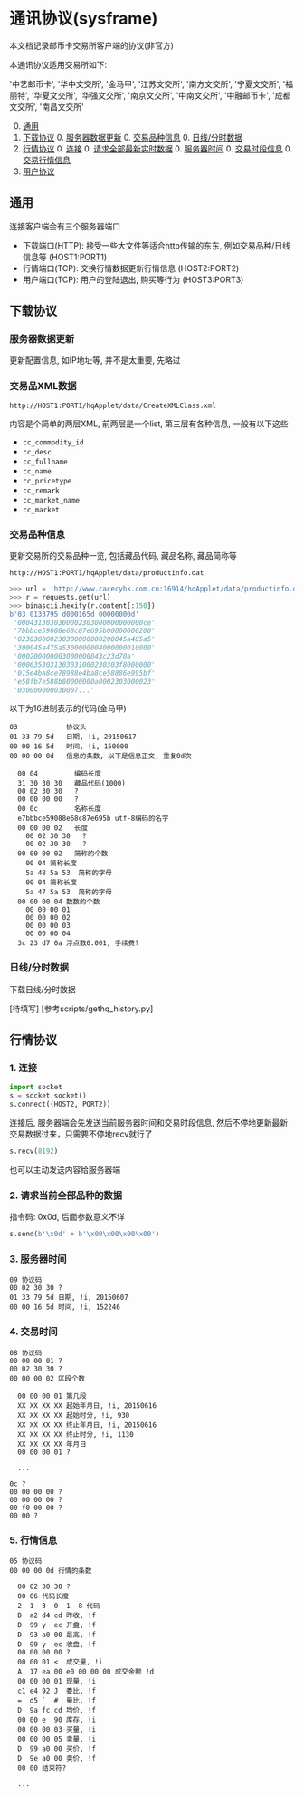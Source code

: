 # 通讯协议(sysframe)

本文档记录邮币卡交易所客户端的协议(非官方)

本通讯协议适用交易所如下:

'中艺邮币卡', '华中文交所', '金马甲', '江苏文交所', '南方文交所', '宁夏文交所', '福丽特', '华夏文交所', '华强文交所', '南京文交所', '中南文交所', '中融邮币卡', '成都文交所', '南昌文交所'

0. [通用](#common)
0. [下载协议](#download)
	0. [服务器数据更新](#update)
	0. [交易品种信息](#productinfo)
	0. [日线/分时数据](#history)
0. [行情协议](#trade)
	0. [连接](#connect)
	0. [请求全部最新实时数据](#request)
	0. [服务器时间](#servertime)
	0. [交易时段信息](#tradetime)
	0. [交易行情信息](#tradeinfo)
0. [用户协议](#user)

## <a id="common">通用</a>

连接客户端会有三个服务器端口

- 下载端口(HTTP): 接受一些大文件等适合http传输的东东, 例如交易品种/日线信息等 (HOST1:PORT1)
- 行情端口(TCP): 交换行情数据更新行情信息 (HOST2:PORT2)
- 用户端口(TCP): 用户的登陆退出, 购买等行为 (HOST3:PORT3)

## <a id="downlaod">下载协议</a>

### <a id="update">服务器数据更新</a>

更新配置信息, 如IP地址等, 并不是太重要, 先略过

### <a id="xmlclass">交易品XML数据</a>

`http://HOST1:PORT1/hqApplet/data/CreateXMLClass.xml`

内容是个简单的两层XML, 前两层是一个list, 第三层有各种信息, 一般有以下这些

- `cc_commodity_id`
- `cc_desc`
- `cc_fullname`
- `cc_name`
- `cc_pricetype`
- `cc_remark`
- `cc_market_name`
- `cc_market`

### <a id="productinfo">交易品种信息</a>

更新交易所的交易品种一览, 包括藏品代码, 藏品名称, 藏品简称等

`http://HOST1:PORT1/hqApplet/data/productinfo.dat`


```py
>>> url = 'http://www.cacecybk.com.cn:16914/hqApplet/data/productinfo.dat'
>>> r = requests.get(url)
>>> binascii.hexify(r.content[:150])
b'03 0133795 d000165d 00000000d'
 '0004313030300002303000000000000ce'
 '7bbbce59088e68c87e695b00000000200'
 '023030000230300000000200045a485a5'
 '300045a475a5300000004000000010000'
 '000200000003000000043c23d70a'
 '0006353031303031000230303f8000000'
 '015e4ba8ce78988e4ba8ce58886e995bf'
 'e58fb7e588b80000000a0002303000023'
 '030000000030007...'
```

以下为16进制表示的代码(金马甲)

```
03            协议头
01 33 79 5d   日期, !i, 20150617
00 00 16 5d   时间, !i, 150000
00 00 00 0d   信息的条数, 以下是信息正文, 重复0d次

  00 04         编码长度
  31 30 30 30   藏品代码(1000)
  00 02 30 30   ?
  00 00 00 00   ?
  00 0c         名称长度
  e7bbbce59088e68c87e695b utf-8编码的名字
  00 00 00 02   长度
    00 02 30 30   ?
    00 02 30 30   ?
  00 00 00 02   简称的个数
    00 04 简称长度
    5a 48 5a 53  简称的字母
    00 04 简称长度
    5a 47 5a 53  简称的字母
  00 00 00 04 数数的个数
    00 00 00 01
    00 00 00 02
    00 00 00 03
    00 00 00 04
  3c 23 d7 0a 浮点数0.001, 手续费?

```


### <a id="history">日线/分时数据</a>

下载日线/分时数据

[待填写] [参考scripts/gethq_history.py]


## <a id="trade">行情协议</a>

### <a id="connect">1. 连接</a>

```py
import socket
s = socket.socket()
s.connect((HOST2, PORT2))
```

连接后, 服务器端会先发送当前服务器时间和交易时段信息, 然后不停地更新最新交易数据过来，只需要不停地recv就行了

```py
s.recv(8192)
```

也可以主动发送内容给服务器端


### <a id="request">2. 请求当前全部品种的数据</a>

指令码: 0x0d, 后面参数意义不详

```py
s.send(b'\x0d' + b'\x00\x00\x00\x00')
```

### <a id="servertime">3. 服务器时间</a>

```
09 协议码
00 02 30 30 ?
01 33 79 5d 日期, !i, 20150607
00 00 16 5d 时间, !i, 152246
```

### <a id="tradetime">4. 交易时间</a>

```
08 协议码
00 00 00 01 ?
00 02 30 30 ?
00 00 00 02 区段个数

  00 00 00 01 第几段
  XX XX XX XX 起始年月日, !i, 20150616
  XX XX XX XX 起始时分, !i, 930
  XX XX XX XX 终止年月日, !i, 20150616
  XX XX XX XX 终止时分, !i, 1130
  XX XX XX XX 年月日
  00 00 00 01 ?

  ...

0c ? 
00 00 00 00 ?
00 00 00 00 ?
00 f0 00 00 ?
00 00 ?
```

### <a id="tradeinfo">5. 行情信息</a>

```
05 协议码
00 00 00 0d 行情的条数
  
  00 02 30 30 ?
  00 06 代码长度
  2  1  3  0  1  8 代码
  D  a2 d4 cd 昨收, !f
  D  99 y  ec 开盘, !f
  D  93 a0 00 最高, !f
  D  99 y  ec 收盘, !f
  00 00 00 00 ?
  00 00 01 <  成交量, !i
  A  17 ea 00 e0 00 00 00 成交金额 !d
  00 00 00 01 现量, !i
  c1 e4 92 J  委比, !f
  =  d5 `  #  量比, !f
  D  9a fc cd 均价, !f
  00 00 e  90 库存, !i
  00 00 00 03 买量, !i
  00 00 00 05 卖量, !i
  D  99 a0 00 买价, !f
  D  9e a0 00 卖价, !f
  00 00 结束符?
  
  ... 
```